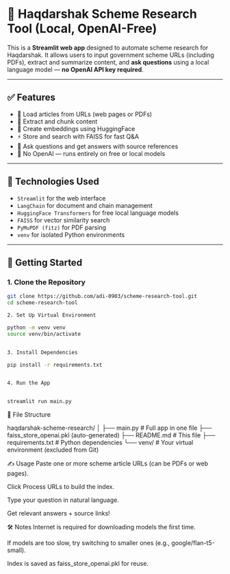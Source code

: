 # 🧠 Haqdarshak Scheme Research Tool (Local, OpenAI-Free)

This is a **Streamlit web app** designed to automate scheme research for Haqdarshak. It allows users to input government scheme URLs (including PDFs), extract and summarize content, and **ask questions** using a local language model — **no OpenAI API key required**.

---

## ✅ Features

- 🔗 Load articles from URLs (web pages or PDFs)
- 📄 Extract and chunk content
- 🧠 Create embeddings using HuggingFace
- ⚡ Store and search with FAISS for fast Q&A
- 💬 Ask questions and get answers with source references
- 🚫 No OpenAI — runs entirely on free or local models

---

## 🧰 Technologies Used

- `Streamlit` for the web interface
- `LangChain` for document and chain management
- `HuggingFace Transformers` for free local language models
- `FAISS` for vector similarity search
- `PyMuPDF (fitz)` for PDF parsing
- `venv` for isolated Python environments

---

## 🚀 Getting Started

### 1. Clone the Repository

```bash
git clone https://github.com/adi-0903/scheme-research-tool.git
cd scheme-research-tool

2. Set Up Virtual Environment

python -m venv venv
source venv/bin/activate


3. Install Dependencies

pip install -r requirements.txt


4. Run the App


streamlit run main.py

```

📂 File Structure


haqdarshak-scheme-research/
│
├── main.py               # Full app in one file
├── faiss_store_openai.pkl (auto-generated)
├── README.md             # This file
├── requirements.txt      # Python dependencies
└── venv/                 # Your virtual environment (excluded from Git)


✍️ Usage
Paste one or more scheme article URLs (can be PDFs or web pages).

Click Process URLs to build the index.

Type your question in natural language.

Get relevant answers + source links!


🛠️ Notes
Internet is required for downloading models the first time.

If models are too slow, try switching to smaller ones (e.g., google/flan-t5-small).

Index is saved as faiss_store_openai.pkl for reuse.
